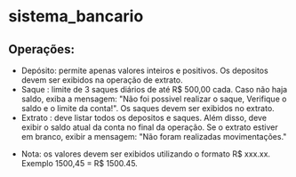 # sistema_bancario

## Operações:
- Depósito: permite apenas valores inteiros e positivos. Os depositos devem ser exibidos na operação de extrato.
- Saque   : limite de 3 saques diários de até R$ 500,00 cada. Caso não haja saldo, exiba a mensagem: "Não foi possivel realizar o saque, Verifique o saldo e o limite da conta!". 
             Os saques devem ser exibidos no extrato.
- Extrato : deve listar todos os depositos e saques. Além disso, deve exibir o saldo atual da conta no final da operação.
            Se o extrato estiver em branco, exibir a mensagem: "Não foram realizadas movimentações."
* Nota: os valores devem ser exibidos utilizando o formato R$ xxx.xx. Exemplo 1500,45 = R$ 1500.45.           
            
